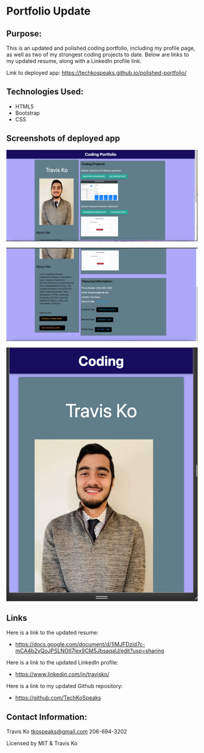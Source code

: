 # Portfolio Update

## Purpose: 
This is an updated and polished coding portfolio, including my profile page, as well as two of my strongest coding projects to date. Below are links to my updated resume, along with a LinkedIn profile link.

Link to deployed app: https://techkospeaks.github.io/polished-portfolio/ 

## Technologies Used:
- HTML5
- Bootstrap
- CSS

## Screenshots of deployed app

![alt text](screenshots/portfolio-screen.png "Portfolio Screenshot")

![alt text](screenshots/portfolio-screenone.png "Portfolio Screenshot 2")

![alt text](screenshots/portfolio-mobile.png "Portfolio Screenshot 2")



## Links

Here is a link to the updated resume:
- https://docs.google.com/document/d/1iMJFDzid7c-mCA4b2vQoJPSLNOII7lex9CM5JbsaqaU/edit?usp=sharing 



Here is a link to the updated LinkedIn profile:
- https://www.linkedin.com/in/travisko/ 


Here is a link to my updated Github repository:
- https://github.com/TechKoSpeaks



## Contact Information:

Travis Ko
tkospeaks@gmail.com
206-694-3202

Licensed by MIT & Travis Ko
